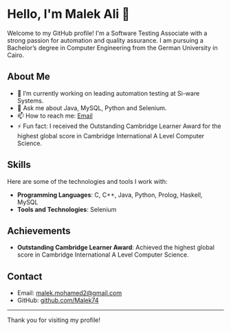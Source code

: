 # Hello, I'm Malek Ali 👋

Welcome to my GitHub profile! I'm a Software Testing Associate with a strong passion for automation and quality assurance. I am pursuing  a Bachelor’s degree in Computer Engineering from the German University in Cairo.

## About Me

- 🔭 I’m currently working on leading automation testing at Si-ware Systems.
- 💬 Ask me about Java, MySQL, Python and Selenium.
- 📫 How to reach me: [Email](mailto:malek.mohamed2@gmail.com)
- ⚡ Fun fact: I received the Outstanding Cambridge Learner Award for the highest global score in Cambridge International A Level Computer Science.

## Skills

Here are some of the technologies and tools I work with:

- **Programming Languages**: C, C++, Java, Python, Prolog, Haskell, MySQL
- **Tools and Technologies**: Selenium

## Achievements

- **Outstanding Cambridge Learner Award**: Achieved the highest global score in Cambridge International A Level Computer Science.

## Contact

- Email: [malek.mohamed2@gmail.com](mailto:malek.mohamed2@gmail.com)
- GitHub: [github.com/Malek74](https://github.com/Malek74)

---

Thank you for visiting my profile!
